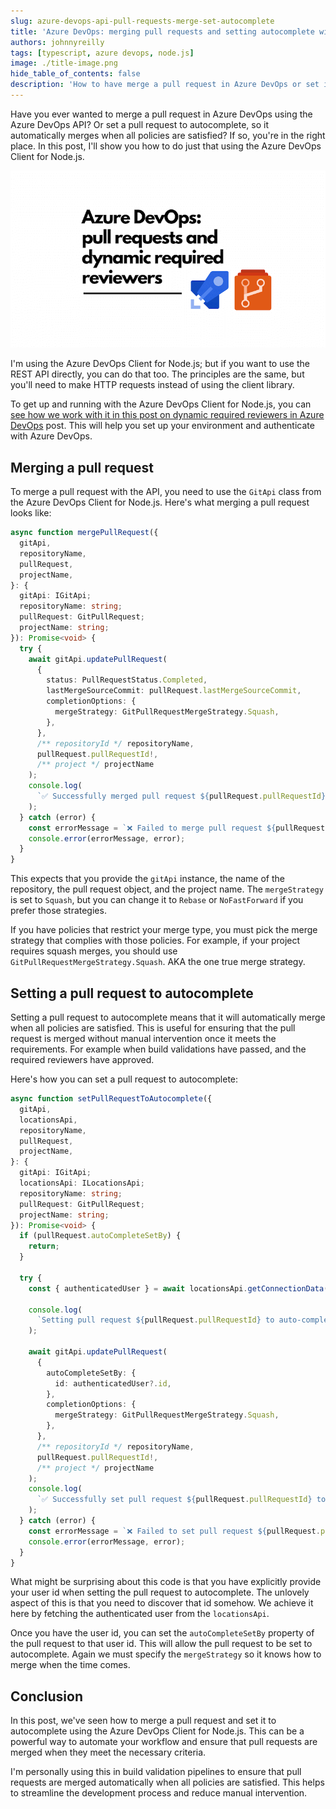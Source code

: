 ```yaml
---
slug: azure-devops-api-pull-requests-merge-set-autocomplete
title: 'Azure DevOps: merging pull requests and setting autocomplete with the API'
authors: johnnyreilly
tags: [typescript, azure devops, node.js]
image: ./title-image.png
hide_table_of_contents: false
description: 'How to have merge a pull request in Azure DevOps or set it to autocomplete using the Azure DevOps Client for Node.js.'
---
```


Have you ever wanted to merge a pull request in Azure DevOps using the Azure DevOps API? Or set a pull request to autocomplete, so it automatically merges when all policies are satisfied? If so, you're in the right place. In this post, I'll show you how to do just that using the Azure DevOps Client for Node.js.

![title image reading "Azure DevOps: merging pull requests and setting autocomplete with the API" with an Azure DevOps logo](title-image.png)

I'm using the Azure DevOps Client for Node.js; but if you want to use the REST API directly, you can do that too. The principles are the same, but you'll need to make HTTP requests instead of using the client library.

To get up and running with the Azure DevOps Client for Node.js, you can [see how we work with it in this post on dynamic required reviewers in Azure DevOps](../2025-06-25-azure-devops-pull-requests-dynamic-required-reviewers/index.md) post. This will help you set up your environment and authenticate with Azure DevOps.

<!--truncate-->

## Merging a pull request

To merge a pull request with the API, you need to use the `GitApi` class from the Azure DevOps Client for Node.js. Here's what merging a pull request looks like:

```ts
async function mergePullRequest({
  gitApi,
  repositoryName,
  pullRequest,
  projectName,
}: {
  gitApi: IGitApi;
  repositoryName: string;
  pullRequest: GitPullRequest;
  projectName: string;
}): Promise<void> {
  try {
    await gitApi.updatePullRequest(
      {
        status: PullRequestStatus.Completed,
        lastMergeSourceCommit: pullRequest.lastMergeSourceCommit,
        completionOptions: {
          mergeStrategy: GitPullRequestMergeStrategy.Squash,
        },
      },
      /** repositoryId */ repositoryName,
      pullRequest.pullRequestId!,
      /** project */ projectName
    );
    console.log(
      `✅ Successfully merged pull request ${pullRequest.pullRequestId}`
    );
  } catch (error) {
    const errorMessage = `❌ Failed to merge pull request ${pullRequest.pullRequestId}`;
    console.error(errorMessage, error);
  }
}
```

This expects that you provide the `gitApi` instance, the name of the repository, the pull request object, and the project name. The `mergeStrategy` is set to `Squash`, but you can change it to `Rebase` or `NoFastForward` if you prefer those strategies.

If you have policies that restrict your merge type, you must pick the merge strategy that complies with those policies. For example, if your project requires squash merges, you should use `GitPullRequestMergeStrategy.Squash`. AKA the one true merge strategy.

## Setting a pull request to autocomplete

Setting a pull request to autocomplete means that it will automatically merge when all policies are satisfied. This is useful for ensuring that the pull request is merged without manual intervention once it meets the requirements. For example when build validations have passed, and the required reviewers have approved.

Here's how you can set a pull request to autocomplete:

```ts
async function setPullRequestToAutocomplete({
  gitApi,
  locationsApi,
  repositoryName,
  pullRequest,
  projectName,
}: {
  gitApi: IGitApi;
  locationsApi: ILocationsApi;
  repositoryName: string;
  pullRequest: GitPullRequest;
  projectName: string;
}): Promise<void> {
  if (pullRequest.autoCompleteSetBy) {
    return;
  }

  try {
    const { authenticatedUser } = await locationsApi.getConnectionData();

    console.log(
      `Setting pull request ${pullRequest.pullRequestId} to auto-complete with squash merge as ${authenticatedUser?.providerDisplayName} (${authenticatedUser?.id})`
    );

    await gitApi.updatePullRequest(
      {
        autoCompleteSetBy: {
          id: authenticatedUser?.id,
        },
        completionOptions: {
          mergeStrategy: GitPullRequestMergeStrategy.Squash,
        },
      },
      /** repositoryId */ repositoryName,
      pullRequest.pullRequestId!,
      /** project */ projectName
    );
    console.log(
      `✅ Successfully set pull request ${pullRequest.pullRequestId} to auto-complete`
    );
  } catch (error) {
    const errorMessage = `❌ Failed to set pull request ${pullRequest.pullRequestId} to auto-complete`;
    console.error(errorMessage, error);
  }
}
```

What might be surprising about this code is that you have explicitly provide your user id when setting the pull request to autocomplete. The unlovely aspect of this is that you need to discover that id somehow.  We achieve it here by fetching the authenticated user from the `locationsApi`.

Once you have the user id, you can set the `autoCompleteSetBy` property of the pull request to that user id. This will allow the pull request to be set to autocomplete. Again we must specify the `mergeStrategy` so it knows how to merge when the time comes.

## Conclusion

In this post, we've seen how to merge a pull request and set it to autocomplete using the Azure DevOps Client for Node.js. This can be a powerful way to automate your workflow and ensure that pull requests are merged when they meet the necessary criteria.

I'm personally using this in build validation pipelines to ensure that pull requests are merged automatically when all policies are satisfied. This helps to streamline the development process and reduce manual intervention.